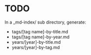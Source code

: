 # TODO

In a _md-index/ sub directory, generate:
* tags/[tag name]-by-title.md
* tags/[tag name]-by-year.md
* years/[year]-by-title.md
* years/[year]-by-tag.md

